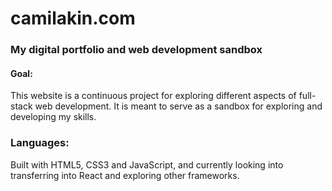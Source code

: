 # camilakin.com
### My digital portfolio and web development sandbox

#### Goal:
This website is a continuous project for exploring different aspects of full-stack web development. It is meant to serve as a sandbox for exploring and developing my skills. 

### Languages:
Built with HTML5, CSS3 and JavaScript, and currently looking into transferring into React and exploring other frameworks.
